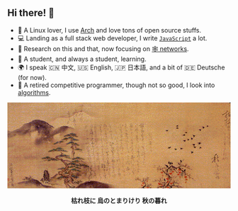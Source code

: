 ## Hi there! 👋

- 🐧 A Linux lover, I use [Arch](https://archlinux.org/) and love tons of open source stuffs.
- 💻 Landing as a full stack web developer, I write [`JavaScript`](https://developer.mozilla.org/en-US/docs/Web/JavaScript) a lot.
- 🤔 Research on this and that, now focusing on [🕸️ networks](https://www.usenix.org/conference/nsdi22).
- 🌱 A student, and always a student, learning.
- 🌍 I speak 🇨🇳 中文, 🇺🇸 English, 🇯🇵 日本語, and a bit of 🇩🇪 Deutsche (for now).
- 🥇 A retired competitive programmer, though not so good, I look into [algorithms](https://github.com/ahacad-bots/algo-templates).

![karasu](./karasu.png)

<p align="center"><b>枯れ枝に 烏のとまりけり 秋の暮れ</b></p>

